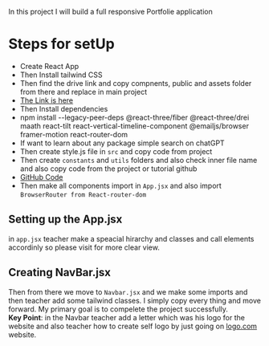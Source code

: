 In this project I will build a full responsive Portfolie application
<h1>Steps for setUp</h1>

- Create React App
- Then Install tailwind CSS
- Then find the drive link and copy compnents, public and assets folder from there and replace in main project
- [The Link is here](https://drive.google.com/drive/folders/1KVU8iaH0E_JFtShNiR3BgCSA3pawXY4Z)
- Then Install dependencies
- npm install --legacy-peer-deps @react-three/fiber @react-three/drei maath react-tilt react-vertical-timeline-component @emailjs/browser framer-motion react-router-dom
- If want to learn about any package simple search on chatGPT
- Then create style.js file in `src` and copy code from project
- Then create `constants` and `utils` folders and also check inner file name and also copy code from the project or tutorial github
- [GitHub Code](https://github.com/adrianhajdin/project_3D_developer_portfolio)
- Then make all components import in `App.jsx` and also import `BrowserRouter from React-router-dom`

<h2>Setting up the App.jsx</h2>

in `app.jsx` teacher make a speacial hirarchy and classes and call elements accordinly so please visit for more clear view.

<h2>Creating NavBar.jsx</h2>

Then from there we move to `Navbar.jsx` and we make some imports and then teacher add some tailwind classes. I simply copy every thing and move forward. My primary goal is to compelete the project successfully.<br>
**Key Point**: in the Navbar teacher add a letter which was his logo for the website and also teacher how to create self logo by just going on [logo.com](https://logo.com/) website.